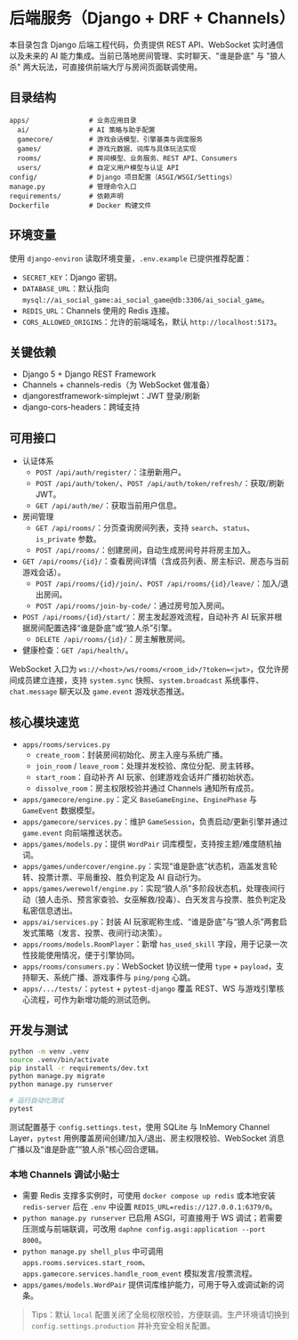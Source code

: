 # 后端服务（Django + DRF + Channels）

本目录包含 Django 后端工程代码，负责提供 REST API、WebSocket 实时通信以及未来的 AI 能力集成。当前已落地房间管理、实时聊天、"谁是卧底" 与 "狼人杀" 两大玩法，可直接供前端大厅与房间页面联调使用。

## 目录结构

```text
apps/               # 业务应用目录
  ai/               # AI 策略与助手配置
  gamecore/         # 游戏会话模型、引擎基类与调度服务
  games/            # 游戏元数据、词库与具体玩法实现
  rooms/            # 房间模型、业务服务、REST API、Consumers
  users/            # 自定义用户模型与认证 API
config/             # Django 项目配置（ASGI/WSGI/Settings）
manage.py           # 管理命令入口
requirements/       # 依赖声明
Dockerfile          # Docker 构建文件
```

## 环境变量

使用 `django-environ` 读取环境变量，`.env.example` 已提供推荐配置：

- `SECRET_KEY`：Django 密钥。
- `DATABASE_URL`：默认指向 `mysql://ai_social_game:ai_social_game@db:3306/ai_social_game`。
- `REDIS_URL`：Channels 使用的 Redis 连接。
- `CORS_ALLOWED_ORIGINS`：允许的前端域名，默认 `http://localhost:5173`。

## 关键依赖

- Django 5 + Django REST Framework
- Channels + channels-redis（为 WebSocket 做准备）
- djangorestframework-simplejwt：JWT 登录/刷新
- django-cors-headers：跨域支持

## 可用接口

- 认证体系
  - `POST /api/auth/register/`：注册新用户。
  - `POST /api/auth/token/`、`POST /api/auth/token/refresh/`：获取/刷新 JWT。
  - `GET /api/auth/me/`：获取当前用户信息。
- 房间管理
  - `GET /api/rooms/`：分页查询房间列表，支持 `search`、`status`、`is_private` 参数。
  - `POST /api/rooms/`：创建房间，自动生成房间号并将房主加入。
- `GET /api/rooms/{id}/`：查看房间详情（含成员列表、房主标识、房态与当前游戏会话）。
  - `POST /api/rooms/{id}/join/`、`POST /api/rooms/{id}/leave/`：加入/退出房间。
  - `POST /api/rooms/join-by-code/`：通过房号加入房间。
- `POST /api/rooms/{id}/start/`：房主发起游戏流程，自动补齐 AI 玩家并根据房间配置选择“谁是卧底”或“狼人杀”引擎。
  - `DELETE /api/rooms/{id}/`：房主解散房间。
- 健康检查：`GET /api/health/`。

WebSocket 入口为 `ws://<host>/ws/rooms/<room_id>/?token=<jwt>`，仅允许房间成员建立连接，支持 `system.sync` 快照、`system.broadcast` 系统事件、`chat.message` 聊天以及 `game.event` 游戏状态推送。

## 核心模块速览

- `apps/rooms/services.py`
  - `create_room`：封装房间初始化、房主入座与系统广播。
  - `join_room` / `leave_room`：处理并发校验、席位分配、房主转移。
  - `start_room`：自动补齐 AI 玩家、创建游戏会话并广播初始状态。
  - `dissolve_room`：房主权限校验并通过 Channels 通知所有成员。
- `apps/gamecore/engine.py`：定义 `BaseGameEngine`、`EnginePhase` 与 `GameEvent` 数据模型。
- `apps/gamecore/services.py`：维护 `GameSession`，负责启动/更新引擎并通过 `game.event` 向前端推送状态。
- `apps/games/models.py`：提供 `WordPair` 词库模型，支持按主题/难度随机抽词。
- `apps/games/undercover/engine.py`：实现“谁是卧底”状态机，涵盖发言轮转、投票计票、平局重投、胜负判定及 AI 自动行为。
- `apps/games/werewolf/engine.py`：实现“狼人杀”多阶段状态机，处理夜间行动（狼人击杀、预言家查验、女巫解救/投毒）、白天发言与投票、胜负判定及私密信息透出。
- `apps/ai/services.py`：封装 AI 玩家昵称生成、“谁是卧底”与“狼人杀”两套启发式策略（发言、投票、夜间行动决策）。
- `apps/rooms/models.RoomPlayer`：新增 `has_used_skill` 字段，用于记录一次性技能使用情况，便于引擎协同。
- `apps/rooms/consumers.py`：WebSocket 协议统一使用 `type` + `payload`，支持聊天、系统广播、游戏事件与 `ping/pong` 心跳。
- `apps/.../tests/`：`pytest` + `pytest-django` 覆盖 REST、WS 与游戏引擎核心流程，可作为新增功能的测试范例。

## 开发与测试

```bash
python -m venv .venv
source .venv/bin/activate
pip install -r requirements/dev.txt
python manage.py migrate
python manage.py runserver

# 运行自动化测试
pytest
```

测试配置基于 `config.settings.test`，使用 SQLite 与 InMemory Channel Layer，`pytest` 用例覆盖房间创建/加入/退出、房主权限校验、WebSocket 消息广播以及“谁是卧底”“狼人杀”核心回合逻辑。

### 本地 Channels 调试小贴士

- 需要 Redis 支撑多实例时，可使用 `docker compose up redis` 或本地安装 `redis-server` 后在 `.env` 中设置 `REDIS_URL=redis://127.0.0.1:6379/0`。
- `python manage.py runserver` 已启用 ASGI，可直接用于 WS 调试；若需要压测或与前端联调，可改用 `daphne config.asgi:application --port 8000`。
- `python manage.py shell_plus` 中可调用 `apps.rooms.services.start_room`、`apps.gamecore.services.handle_room_event` 模拟发言/投票流程。
- `apps/games/models.WordPair` 提供词库维护能力，可用于导入或调试新的词条。

> Tips：默认 `local` 配置关闭了全局权限校验，方便联调。生产环境请切换到 `config.settings.production` 并补充安全相关配置。
